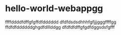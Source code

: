 # hello-world-webappgg
ffffddddfdffgfgffdfdddddd
dfdfdsdsdhhhfgfjjjgggffffgg
ffdfdfddddddghgdfdlllddgg
dfdfdfdffgfgdfdggsdsfgfff
